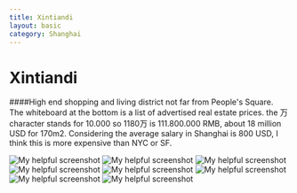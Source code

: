 ```yaml
---
title: Xintiandi
layout: basic
category: Shanghai
---
```



Xintiandi
=========

####High end shopping and living district not far from People's Square. The whiteboard at the bottom is a list of advertised real estate prices. the 万 character stands for 10.000 so 1180万 is 111.800.000 RMB, about 18 million USD for 170m2. Considering the average salary in Shanghai is 800 USD, I think this is more expensive than NYC or SF.

![My helpful screenshot](http://res.cloudinary.com/djfwqxjdx/image/upload/v1412663238/IMG_6473_ogwk54.jpg)
![My helpful screenshot](http://res.cloudinary.com/djfwqxjdx/image/upload/v1412664281/IMG_6465_pnjkpj.jpg)
![My helpful screenshot](http://res.cloudinary.com/djfwqxjdx/image/upload/v1412663243/IMG_6468_l35cuy.jpg)
![My helpful screenshot](http://res.cloudinary.com/djfwqxjdx/image/upload/v1412663221/IMG_6464_b2lf59.jpg)
![My helpful screenshot](http://res.cloudinary.com/djfwqxjdx/image/upload/v1412663247/IMG_6457_ps8tj1.jpg)
![My helpful screenshot](http://res.cloudinary.com/djfwqxjdx/image/upload/v1412663207/IMG_6444_gn2dt8.jpg)
![My helpful screenshot](http://res.cloudinary.com/djfwqxjdx/image/upload/v1412663291/IMG_6491_vlwous.jpg)
![My helpful screenshot](http://res.cloudinary.com/djfwqxjdx/image/upload/v1412663248/IMG_6454_u2itlp.jpg)




